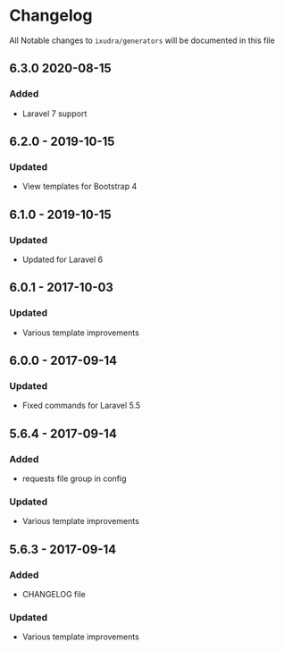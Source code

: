 # Changelog

All Notable changes to `ixudra/generators` will be documented in this file

## 6.3.0 2020-08-15
### Added
- Laravel 7 support

## 6.2.0 - 2019-10-15
### Updated
- View templates for Bootstrap 4

## 6.1.0 - 2019-10-15
### Updated
- Updated for Laravel 6

## 6.0.1 - 2017-10-03
### Updated
- Various template improvements

## 6.0.0 - 2017-09-14
### Updated
- Fixed commands for Laravel 5.5

## 5.6.4 - 2017-09-14
### Added
- requests file group in config

### Updated
- Various template improvements

## 5.6.3 - 2017-09-14
### Added
- CHANGELOG file

### Updated
- Various template improvements



